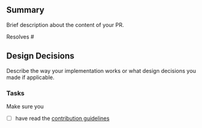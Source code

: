 ## Summary

Brief description about the content of your PR.

Resolves #<your issue id here>

##  Design Decisions

Describe the way your implementation works or what design decisions you made if applicable.

### Tasks

Make sure you

- [ ] have read the [contribution guidelines](https://github.com/FaspDevTeam/OpenCAEPoro/blob/main/CONTRIBUTE.md)
